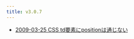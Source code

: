 ```yaml
---
title: v3.0.7
---
```



- [2009-03-25 CSS td要素にpositionは通じない](./../../../../../d/2009/03/25/CSS_td要素にpositionは通じない.md)




